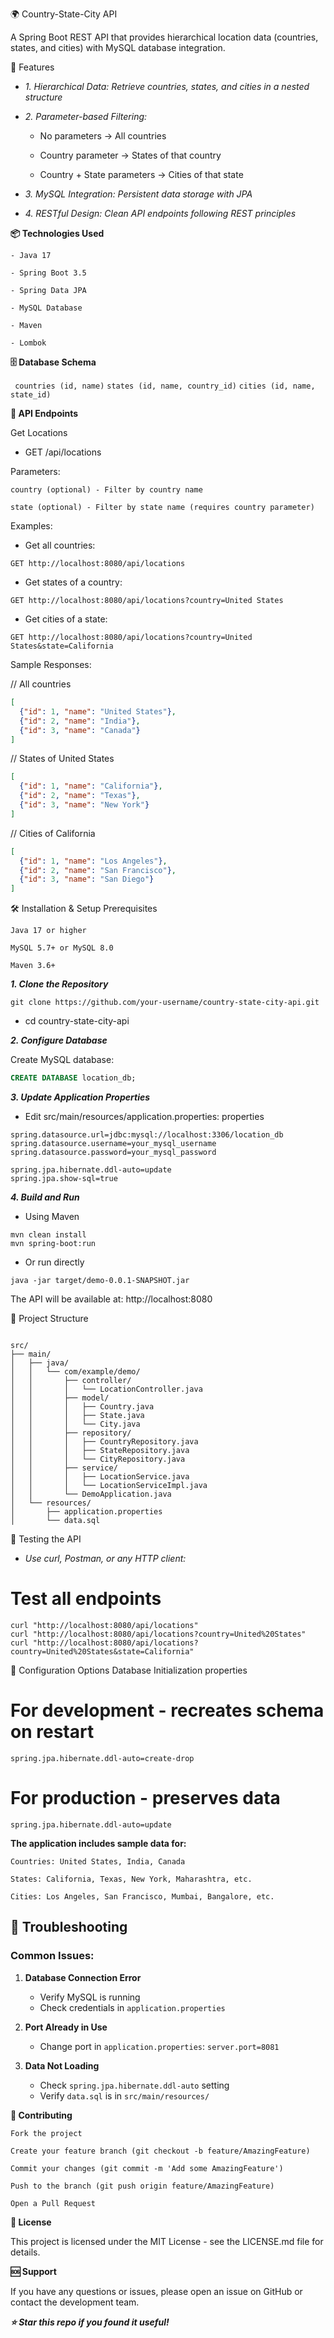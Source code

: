 🌍 Country-State-City API

A Spring Boot REST API that provides hierarchical location data (countries, states, and cities) with MySQL database integration.

🚀 Features

   - *1. Hierarchical Data: Retrieve countries, states, and cities in a nested structure*

   - *2. Parameter-based Filtering:*

       - No parameters → All countries

       - Country parameter → States of that country

       - Country + State parameters → Cities of that state

   - *3. MySQL Integration: Persistent data storage with JPA*

   - *4. RESTful Design: Clean API endpoints following REST principles*

**📦 Technologies Used**

    - Java 17

    - Spring Boot 3.5

    - Spring Data JPA

    - MySQL Database

    - Maven

    - Lombok

**🗄️ Database Schema**

``
countries (id, name)``
``states (id, name, country_id)``
``cities (id, name, state_id)
``

**🔌 API Endpoints**

Get Locations

- GET /api/locations

Parameters:

    country (optional) - Filter by country name

    state (optional) - Filter by state name (requires country parameter)

Examples:

- Get all countries:

``GET http://localhost:8080/api/locations``

- Get states of a country:

``GET http://localhost:8080/api/locations?country=United States``

- Get cities of a state:

``GET http://localhost:8080/api/locations?country=United States&state=California``

Sample Responses:

// All countries
```json
[
  {"id": 1, "name": "United States"},
  {"id": 2, "name": "India"},
  {"id": 3, "name": "Canada"}
]
```

// States of United States
```json
[
  {"id": 1, "name": "California"},
  {"id": 2, "name": "Texas"},
  {"id": 3, "name": "New York"}
]
```
// Cities of California
```json
[
  {"id": 1, "name": "Los Angeles"},
  {"id": 2, "name": "San Francisco"},
  {"id": 3, "name": "San Diego"}
]
```

🛠️ Installation & Setup
Prerequisites

    Java 17 or higher

    MySQL 5.7+ or MySQL 8.0

    Maven 3.6+

***1. Clone the Repository***
```
git clone https://github.com/your-username/country-state-city-api.git
```
- cd country-state-city-api

***2. Configure Database***

Create MySQL database:

```sql 
CREATE DATABASE location_db;
```

***3. Update Application Properties***

- Edit src/main/resources/application.properties:
properties

```
spring.datasource.url=jdbc:mysql://localhost:3306/location_db
spring.datasource.username=your_mysql_username
spring.datasource.password=your_mysql_password

spring.jpa.hibernate.ddl-auto=update
spring.jpa.show-sql=true
```
***4. Build and Run***

- Using Maven
```
mvn clean install
mvn spring-boot:run
```

- Or run directly
```
java -jar target/demo-0.0.1-SNAPSHOT.jar
```

The API will be available at: http://localhost:8080

📁 Project Structure
```

src/
├── main/
│   ├── java/
│   │   └── com/example/demo/
│   │       ├── controller/
│   │       │   └── LocationController.java
│   │       ├── model/
│   │       │   ├── Country.java
│   │       │   ├── State.java
│   │       │   └── City.java
│   │       ├── repository/
│   │       │   ├── CountryRepository.java
│   │       │   ├── StateRepository.java
│   │       │   └── CityRepository.java
│   │       ├── service/
│   │       │   ├── LocationService.java
│   │       │   └── LocationServiceImpl.java
│   │       └── DemoApplication.java
│   └── resources/
│       ├── application.properties
│       └── data.sql
```
🧪 Testing the API

- *Use curl, Postman, or any HTTP client:*

# Test all endpoints
```curl
curl "http://localhost:8080/api/locations"
curl "http://localhost:8080/api/locations?country=United%20States"
curl "http://localhost:8080/api/locations?country=United%20States&state=California"
```

🔧 Configuration Options
Database Initialization
properties

# For development - recreates schema on restart
``spring.jpa.hibernate.ddl-auto=create-drop``

# For production - preserves data
``spring.jpa.hibernate.ddl-auto=update``


**The application includes sample data for:**

    Countries: United States, India, Canada

    States: California, Texas, New York, Maharashtra, etc.

    Cities: Los Angeles, San Francisco, Mumbai, Bangalore, etc.

## 🐛 Troubleshooting

### Common Issues:

1. **Database Connection Error**
   - Verify MySQL is running
   - Check credentials in `application.properties`

2. **Port Already in Use**
   - Change port in `application.properties`: `server.port=8081`

3. **Data Not Loading**
   - Check `spring.jpa.hibernate.ddl-auto` setting
   - Verify `data.sql` is in `src/main/resources/`

**🤝 Contributing**

    Fork the project

    Create your feature branch (git checkout -b feature/AmazingFeature)

    Commit your changes (git commit -m 'Add some AmazingFeature')

    Push to the branch (git push origin feature/AmazingFeature)

    Open a Pull Request

**📝 License**

This project is licensed under the MIT License - see the LICENSE.md file for details.

**🆘 Support**

If you have any questions or issues, please open an issue on GitHub or contact the development team.

***⭐ Star this repo if you found it useful!***
